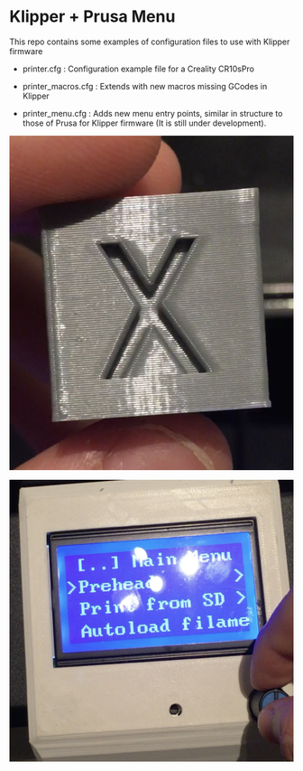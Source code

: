 # Klipper + Prusa Menu

This repo contains some examples of configuration files to use with Klipper firmware

- printer.cfg : Configuration example file for a Creality CR10sPro

- printer_macros.cfg : Extends with new macros missing GCodes in Klipper

- printer_menu.cfg : Adds new menu entry points, similar in structure to those of Prusa for Klipper firmware (It is still under development). 


![example of a cube](https://github.com/netonjm/Klipper-CR10sPro/raw/master/images/cube.png)

![prusa menu](https://github.com/netonjm/Klipper-CR10sPro/raw/master/images/screen-prusa.png)


